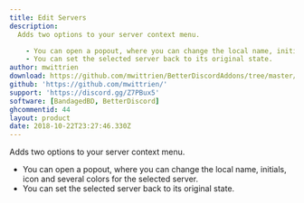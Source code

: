```yaml
---
title: Edit Servers
description:
  Adds two options to your server context menu.

    - You can open a popout, where you can change the local name, initials, icon and several colors for the selected server.
    - You can set the selected server back to its original state.
author: mwittrien
download: https://github.com/mwittrien/BetterDiscordAddons/tree/master/Plugins/EditServers
github: 'https://github.com/mwittrien/'
support: 'https://discord.gg/Z7PBux5'
software: [BandagedBD, BetterDiscord]
ghcommentid: 44
layout: product
date: 2018-10-22T23:27:46.330Z
---
```

Adds two options to your server context menu.

  - You can open a popout, where you can change the local name, initials, icon and several colors for the selected server.
  - You can set the selected server back to its original state.